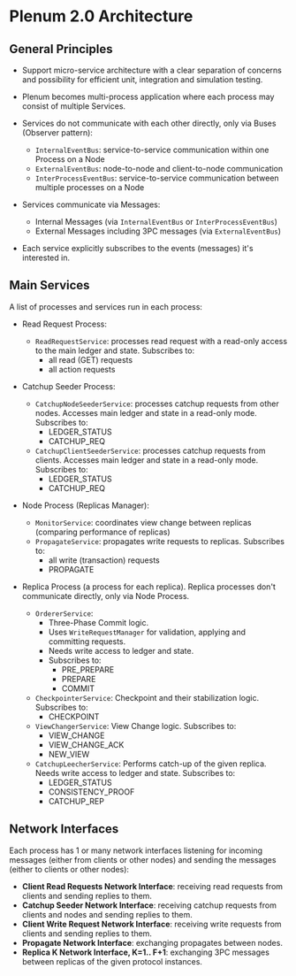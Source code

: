 # Plenum 2.0 Architecture

## General Principles

- Support micro-service architecture with a clear separation of concerns and possibility for efficient unit, integration and simulation testing.

- Plenum becomes multi-process application where each process may consist of multiple Services.

- Services do not communicate with each other directly, only via Buses (Observer pattern):

    - `InternalEventBus`: service-to-service communication within one Process on a Node
    - `ExternalEventBus`: node-to-node and client-to-node communication
    - `InterProcessEventBus`: service-to-service communication between multiple processes on a Node
    
- Services communicate via Messages:

    - Internal Messages (via `InternalEventBus` or `InterProcessEventBus`)
    - External Messages including 3PC messages (via `ExternalEventBus`)
    
- Each service explicitly subscribes to the events (messages) it's interested in.
    
## Main Services 

A list of processes and services run in each process:

- Read Request Process:
    - `ReadRequestService`: processes read request with a read-only access to the main ledger and state. Subscribes to:
        - all read (GET) requests
        - all action requests 

- Catchup Seeder Process: 
    - `CatchupNodeSeederService`: processes catchup requests from other  nodes. Accesses main ledger and state in a read-only mode. Subscribes to:
        - LEDGER_STATUS
        - CATCHUP_REQ  
    - `CatchupClientSeederService`: processes catchup requests from  clients. Accesses main ledger and state in a read-only mode. Subscribes to:
        - LEDGER_STATUS
        - CATCHUP_REQ     
    
- Node Process (Replicas Manager): 
   - `MonitorService`: coordinates view change between replicas (comparing performance of replicas)
    - `PropagateService`: propagates write requests to replicas. Subscribes to:
        - all write (transaction) requests
        - PROPAGATE
    
- Replica Process (a process for each replica). Replica processes don't communicate directly, only via Node Process.
   - `OrdererService`:
        - Three-Phase Commit logic.
        - Uses `WriteRequestManager` for validation, applying and committing requests. 
        - Needs write access to ledger and state.
        - Subscribes to:
            - PRE_PREPARE
            - PREPARE
            - COMMIT
    - `CheckpointerService`: Checkpoint and their stabilization logic. Subscribes to:
        - CHECKPOINT
    - `ViewChangerService`: View Change logic. Subscribes to:
        - VIEW_CHANGE
        - VIEW_CHANGE_ACK
        - NEW_VIEW
    - `CatchupLeecherService`: Performs catch-up of the given replica. Needs write access to ledger and state.  Subscribes to:
        - LEDGER_STATUS
        - CONSISTENCY_PROOF
        - CATCHUP_REP



## Network Interfaces
Each process has 1 or many network interfaces listening for incoming messages (either from clients or other nodes) and sending the messages (either to clients or other nodes):

   - __Client Read Requests Network Interface__: receiving read requests from clients and sending replies to them.
   - __Catchup Seeder Network Interface__: receiving catchup requests from clients and nodes and sending replies to them.
   - __Client Write Request Network Interface__: receiving write requests from clients and sending replies to them.
   - __Propagate Network Interface__: exchanging propagates between nodes.
   - __Replica K Network Interface, K=1.. F+1__: exchanging 3PC messages between replicas of the given protocol instances.

    
     